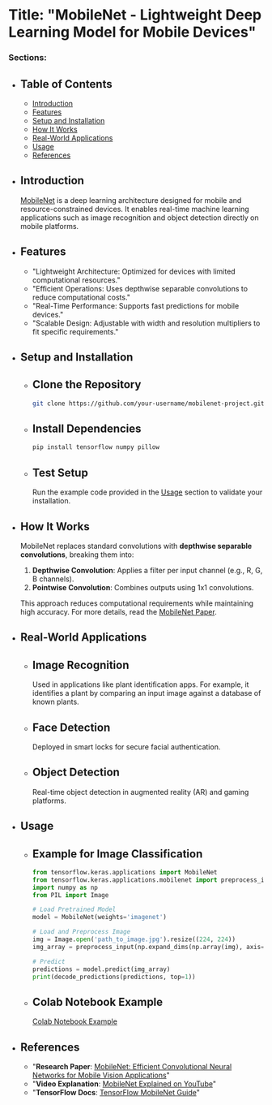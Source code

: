# Title: "MobileNet - Lightweight Deep Learning Model for Mobile Devices"

### Sections:
  - ## Table of Contents
      - [Introduction](#introduction)
      - [Features](#features)
      - [Setup and Installation](#setup-and-installation)
      - [How It Works](#how-it-works)
      - [Real-World Applications](#real-world-applications)
      - [Usage](#usage)
      - [References](#references)

  - ## Introduction
      [MobileNet](https://arxiv.org/abs/1704.04861) is a deep learning architecture designed for mobile and resource-constrained devices. It enables real-time machine learning applications such as image recognition and object detection directly on mobile platforms.

  - ## Features
      - "Lightweight Architecture: Optimized for devices with limited computational resources."
      - "Efficient Operations: Uses depthwise separable convolutions to reduce computational costs."
      - "Real-Time Performance: Supports fast predictions for mobile devices."
      - "Scalable Design: Adjustable with width and resolution multipliers to fit specific requirements."

  - ## Setup and Installation
      - ## Clone the Repository
          ```bash
          git clone https://github.com/your-username/mobilenet-project.git
          ```

      - ## Install Dependencies
          ```bash
          pip install tensorflow numpy pillow
          ```

      - ## Test Setup
          Run the example code provided in the [Usage](#usage) section to validate your installation.

  - ## How It Works
      MobileNet replaces standard convolutions with **depthwise separable convolutions**, breaking them into:
      1. **Depthwise Convolution**: Applies a filter per input channel (e.g., R, G, B channels).
      2. **Pointwise Convolution**: Combines outputs using 1x1 convolutions.

      This approach reduces computational requirements while maintaining high accuracy. For more details, read the [MobileNet Paper](https://arxiv.org/abs/1704.04861).

  - ## Real-World Applications
      - ## Image Recognition
          Used in applications like plant identification apps. For example, it identifies a plant by comparing an input image against a database of known plants.

      - ## Face Detection
          Deployed in smart locks for secure facial authentication.

      - ## Object Detection
          Real-time object detection in augmented reality (AR) and gaming platforms.

  - ## Usage
      - ## Example for Image Classification
          ```python
          from tensorflow.keras.applications import MobileNet
          from tensorflow.keras.applications.mobilenet import preprocess_input, decode_predictions
          import numpy as np
          from PIL import Image

          # Load Pretrained Model
          model = MobileNet(weights='imagenet')

          # Load and Preprocess Image
          img = Image.open('path_to_image.jpg').resize((224, 224))
          img_array = preprocess_input(np.expand_dims(np.array(img), axis=0))

          # Predict
          predictions = model.predict(img_array)
          print(decode_predictions(predictions, top=1))
          ```

      - ## Colab Notebook Example
          [Colab Notebook Example](https://colab.research.google.com/drive/1I_F1Q49XzH1__xPCwY39yVwnAemegVLv?authuser=0)

  - ## References
      - "**Research Paper**: [MobileNet: Efficient Convolutional Neural Networks for Mobile Vision Applications](https://arxiv.org/abs/1704.04861)"
      - "**Video Explanation**: [MobileNet Explained on YouTube](https://youtu.be/96q1wKG9Xcw)"
      - "**TensorFlow Docs**: [TensorFlow MobileNet Guide](https://www.tensorflow.org/lite/models/convert)"
